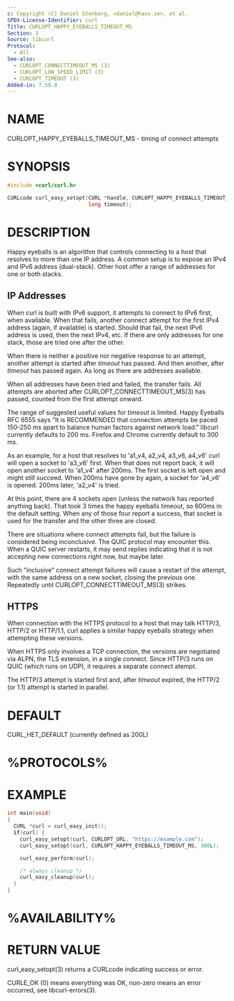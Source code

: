 ```yaml
---
c: Copyright (C) Daniel Stenberg, <daniel@haxx.se>, et al.
SPDX-License-Identifier: curl
Title: CURLOPT_HAPPY_EYEBALLS_TIMEOUT_MS
Section: 3
Source: libcurl
Protocol:
  - All
See-also:
  - CURLOPT_CONNECTTIMEOUT_MS (3)
  - CURLOPT_LOW_SPEED_LIMIT (3)
  - CURLOPT_TIMEOUT (3)
Added-in: 7.59.0
---
```


# NAME

CURLOPT_HAPPY_EYEBALLS_TIMEOUT_MS - timing of connect attempts

# SYNOPSIS

~~~c
#include <curl/curl.h>

CURLcode curl_easy_setopt(CURL *handle, CURLOPT_HAPPY_EYEBALLS_TIMEOUT_MS,
                          long timeout);
~~~

# DESCRIPTION

Happy eyeballs is an algorithm that controls connecting to a host that
resolves to more than one IP address. A common setup is to expose an
IPv4 and IPv6 address (dual-stack). Other host offer a range of addresses
for one or both stacks.

## IP Addresses

When curl is built with IPv6 support, it attempts to connect to IPv6
first, when available. When that fails, another connect attempt for
the first IPv4 address (again, if available) is started. Should that
fail, the next IPv6 address is used, then the next IPv4, etc. If there
are only addresses for one stack, those are tried one after the other.

When there is neither a positive nor negative response to an attempt,
another attempt is started after *timeout* has passed. And then another,
after *timeout* has passed again. As long as there are addresses available.

When all addresses have been tried and failed, the transfer fails.
All attempts are aborted after CURLOPT_CONNECTTIMEOUT_MS(3) has
passed, counted from the first attempt onward.

The range of suggested useful values for *timeout* is limited. Happy
Eyeballs RFC 6555 says "It is RECOMMENDED that connection attempts be paced
150-250 ms apart to balance human factors against network load." libcurl
currently defaults to 200 ms. Firefox and Chrome currently default to 300 ms.

As an example, for a host that resolves to 'a1_v4, a2_v4, a3_v6, a4_v6'
curl will open a socket to 'a3_v6' first. When that does not report back,
it will open another socket to 'a1_v4' after 200ms. The first socket is
left open and might still succeed. When 200ms have gone by again, a
socket for 'a4_v6' is opened. 200ms later, 'a2_v4' is tried.

At this point, there are 4 sockets open (unless the network has reported
anything back). That took 3 times the happy eyeballs timeout, so 600ms
in the default setting. When any of those four report a success, that
socket is used for the transfer and the other three are closed.

There are situations where connect attempts fail, but the failure is
considered being inconclusive. The QUIC protocol may encounter this.
When a QUIC server restarts, it may send replies indicating that it
is not accepting new connections right now, but maybe later.

Such "inclusive" connect attempt failures will cause a restart of
the attempt, with the same address on a new socket, closing the
previous one. Repeatedly until CURLOPT_CONNECTTIMEOUT_MS(3) strikes.

## HTTPS

When connection with the HTTPS protocol to a host that may talk HTTP/3,
HTTP/2 or HTTP/1.1, curl applies a similar happy eyeballs strategy when
attempting these versions.

When HTTPS only involves a TCP connection, the versions are negotiated
via ALPN, the TLS extension, in a single connect. Since HTTP/3 runs on
QUIC (which runs on UDP), it requires a separate connect atempt.

The HTTP/3 attempt is started first and, after *timeout* expired, the
HTTP/2 (or 1.1) attempt is started in parallel.

# DEFAULT

CURL_HET_DEFAULT (currently defined as 200L)

# %PROTOCOLS%

# EXAMPLE

~~~c
int main(void)
{
  CURL *curl = curl_easy_init();
  if(curl) {
    curl_easy_setopt(curl, CURLOPT_URL, "https://example.com");
    curl_easy_setopt(curl, CURLOPT_HAPPY_EYEBALLS_TIMEOUT_MS, 300L);

    curl_easy_perform(curl);

    /* always cleanup */
    curl_easy_cleanup(curl);
  }
}
~~~

# %AVAILABILITY%

# RETURN VALUE

curl_easy_setopt(3) returns a CURLcode indicating success or error.

CURLE_OK (0) means everything was OK, non-zero means an error occurred, see
libcurl-errors(3).
